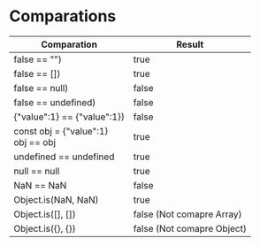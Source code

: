 # Comparations

| Comparation                           | Result                     |
| ------------------------------------- | -------------------------- |
| false == "")                          | true                       |
| false == [])                          | true                       |
| false == null)                        | false                      |
| false == undefined)                   | false                      |
| {"value":1} == {"value":1})           | false                      |
| const obj = {"value":1}<br>obj == obj | true                       |
| undefined == undefined                | true                       |
| null == null                          | true                       |
| NaN == NaN                            | false                      |
| Object.is(NaN, NaN)                   | true                       |
| Object.is([], [])                     | false (Not comapre Array)  |
| Object.is({}, {})                     | false (Not comapre Object) |
